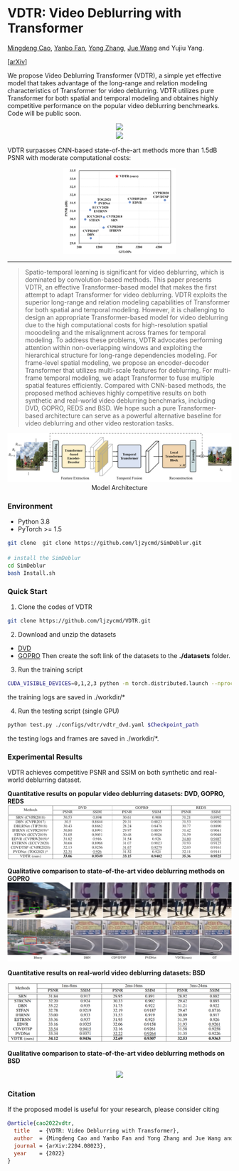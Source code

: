 # VDTR: Video Deblurring with Transformer

[Mingdeng Cao](https://github.com/ljzycmd), [Yanbo Fan](https://sites.google.com/site/yanbofan0124/), [Yong Zhang](https://yzhang2016.github.io/yongnorriszhang.github.io/), [Jue Wang](https://juew.org/) and Yujiu Yang.

[[arXiv](https://arxiv.org/abs/2204.08023)]

We propose Video Deblurring Transformer (VDTR), a simple yet effective model that takes advantage of the long-range and relation modeling characteristics of Transformer for video deblurring. VDTR utilizes pure Transformer for both spatial and temporal modeling and obtaines highly competitive performance on the popular video deblurring benchmearks. Code will be public soon.

<div align=center> 
<img src=./assets/deblur_demo.gif>
</div>

<div align=center> 
<img src=./assets/deblur_demo2.gif>
</div>

VDTR surpasses CNN-based state-of-the-art methods more than 1.5dB PSNR with moderate computational costs:
<div align=center>
<img src=assets/comparison_teaser.png width=50% />
</div>

---
> Spatio-temporal learning is significant for video deblurring, which is dominated by convolution-based methods. This paper presents VDTR, an effective Transformer-based model that makes the first attempt to adapt Transformer for video deblurring. VDTR exploits the superior long-range and relation modeling capabilities of Transformer for both spatial and temporal modeling. However, it is challenging to design an appropriate Transformer-based model for video deblurring due to the high computational costs for high-resolution spatial mooodeling and the misalignment across frames for temporal modeling. To address these problems, VDTR advocates performing attention within non-overlapping windows and exploiting the hierarchical structure for long-range dependencies modeling. For frame-level spatial modeling, we propose an encoder-decoder Transformer that utilizes multi-scale features for deblurring. For multi-frame temporal modeling, we adapt Transformer to fuse multiple spatial features efficiently. Compared with CNN-based methods, the proposed method achieves highly competitive results on both synthetic and real-world video deblurring benchmarks, including DVD, GOPRO, REDS and BSD. We hope such a pure Transformer-based architecture can serve as a powerful alternative baseline for video deblurring and other video restoration tasks.

<div align=center> 
<img src=./assets/model_arch.png>
Model Architecture
</div>

### Environment
* Python 3.8
* PyTorch >= 1.5
```bash
git clone  git clone https://github.com/ljzycmd/SimDeblur.git

# install the SimDeblur
cd SimDeblur
bash Install.sh
```

### Quick Start

1. Clone the codes of VDTR
```bash
git clone https://github.com/ljzycmd/VDTR.git
```

2. Download and unzip the datasets
* [DVD](http://www.cs.ubc.ca/labs/imager/tr/2017/DeepVideoDeblurring/)
* [GOPRO](https://seungjunnah.github.io/Datasets/gopro)
Then create the soft link of the datasets to the **./datasets** folder.

3. Run the training script
```bash
CUDA_VISIBLE_DEVICES=0,1,2,3 python -m torch.distributed.launch --nproc_per_node=4 --master_port=10086 train.py ./configs/vdtr/vdtr_dvd.yaml --gpus=4
```
the training logs are saved in ./workdir/*

4. Run the testing script (single GPU)
```bash
python test.py ./configs/vdtr/vdtr_dvd.yaml $Checkpoint_path
```
the testing logs and frames are saved in ./workdir/*.

### Experimental Results

VDTR achieves competitive PSNR and SSIM on both synthetic and real-world deblurring dataset.

**Quantitative results on popular video deblurring datasets: DVD, GOPRO, REDS**
![qualitative_comparison](./assets/results/results_on_synthetic_datasets.png)

**Qualitative comparison to state-of-the-art video deblurring methods on GOPRO**
![qualitative_comparison](./assets/results/vis_comparison_gopro.png)

**Quantitative results on real-world video deblurring datasets: BSD**
<div align=center>
<img src=./assets/results/results_on_realworld.png>
</div>

**Qualitative comparison to state-of-the-art video deblurring methods on BSD**
<div align=center>
<img src=./assets/results/vis_comparison_bsd.png>
</div>

### Citation
If the proposed model is useful for your research, please consider citing

```bibtex
@article{cao2022vdtr,
  title   = {VDTR: Video Deblurring with Transformer},
  author  = {Mingdeng Cao and Yanbo Fan and Yong Zhang and Jue Wang and Yujiu Yang},
  journal = {arXiv:2204.08023},
  year    = {2022}
}
```